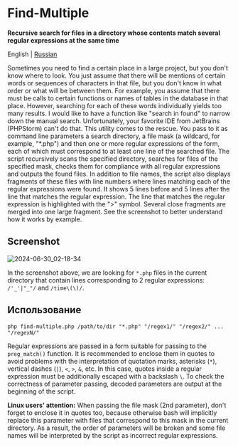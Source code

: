 # Find-Multiple
**Recursive search for files in a directory whose contents match several regular expressions at the same time**

English | [Russian](README_RU.md)

Sometimes you need to find a certain place in a large project, but you don't know where to look. You just assume that there will be mentions of certain words or sequences of characters in that file, but you don't know in what order or what will be between them. For example, you assume that there must be calls to certain functions or names of tables in the database in that place. However, searching for each of these words individually yields too many results. I would like to have a function like "search in found" to narrow down the manual search. Unfortunately, your favorite IDE from JetBrains (PHPStorm) can't do that. This utility comes to the rescue. You pass to it as command line parameters a search directory, a file mask (a wildcard, for example, "*.php") and then one or more regular expressions of the form, each of which must correspond to at least one line of the searched file. The script recursively scans the specified directory, searches for files of the specified mask, checks them for compliance with all regular expressions and outputs the found files. In addition to file names, the script also displays fragments of these files with line numbers where lines matching each of the regular expressions were found. It shows 5 lines before and 5 lines after the line that matches the regular expression. The line that matches the regular expression is highlighted with the ">" symbol. Several close fragments are merged into one large fragment. See the screenshot to better understand how it works by example.

## Screenshot
![2024-06-30_02-18-34](https://github.com/gugglegum/find-multiple/assets/1580712/020740cb-5cb9-4541-896f-08635cd86e3b)

In the screenshot above, we are looking for `*.php` files in the current directory that contain lines corresponding to 2 regular expressions: `/'_'|"_"/` and `/time\(\)/`.

## Использование

```shell
php find-multiple.php /path/to/dir "*.php" "/regex1/" "/regex2/" ... "/regexN/"
```

Regular expressions are passed in a form suitable for passing to the `preg_match()` function. It is recommended to enclose them in quotes to avoid problems with the interpretation of quotation marks, asterisks (`*`), vertical dashes (`|`), `<`, `>`, `&`, etc. In this case, quotes inside a regular expression must be additionally escaped with a backslash `\`. To check the correctness of parameter passing, decoded parameters are output at the beginning of the script.

**Linux users' attention:** When passing the file mask (2nd parameter), don't forget to enclose it in quotes too, because otherwise bash will implicitly replace this parameter with files that correspond to this mask in the current directory. As a result, the order of parameters will be broken and some file names will be interpreted by the script as incorrect regular expressions.
